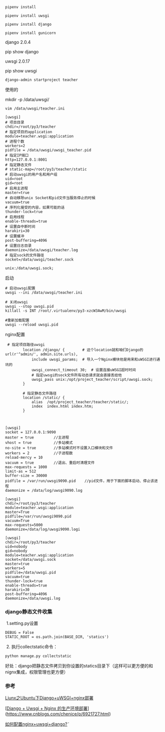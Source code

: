 ```shell
pipenv install

pipenv install uwsgi

pipenv install django

pipenv install gunicorn
```

django 2.0.4

pip show django

uwsgi 2.0.17

pip show uwsgi

```
django-admin startproject teacher
```

使用的

mkdir -p /data/uwsgi/

```
vim /data/uwsgi/teacher.ini

[uwsgi]
# 项目目录
chdir=/root/py3/teacher
# 指定项目的application
module=teacher.wsgi:application
# 进程个数
workers=2
pidfile = /data/uwsgi/uwsgi_teacher.pid
# 指定IP端口
http=127.0.0.1:8001
# 指定静态文件
# static-map=/root/py3/teacher/static
# 启动uwsgi的用户名和用户组
uid=root
gid=root
# 启用主进程
master=true
# 自动移除unix Socket和pid文件当服务停止的时候
vacuum=true
# 序列化接受的内容，如果可能的话
thunder-lock=true
# 启用线程
enable-threads=true
# 设置自中断时间
harakiri=30
# 设置缓冲
post-buffering=4096
# 设置日志目录
daemonize=/data/uwsgi/teacher.log
# 指定sock的文件路径
socket=/data/uwsgi/teacher.sock
```

```
unix:/data/uwsgi.sock;
```

启动

```
# 启动uwsgi配置
uwsgi --ini /data/uwsgi/teacher.ini   

# 关闭uwsgi
uwsgi --stop uwsgi.pid  
killall -s INT /root/.virtualenv/py3-xzcW3AwM/bin/uwsgi

#重新加载配置
uwsgi --reload uwsgi.pid  
```

nginx配置

```
 # 指定项目路径uwsgi
        location /django/ {        # 这个location就和咱们Django的url(r'^admin/', admin.site.urls),
            include uwsgi_params;  # 导入一个Nginx模块他是用来和uWSGI进行通讯的
            uwsgi_connect_timeout 30;  # 设置连接uWSGI超时时间
            # 指定uwsgi的sock文件所有动态请求就会直接丢给他
            uwsgi_pass unix:/opt/project_teacher/script/uwsgi.sock;  
        }

        # 指定静态文件路径
        location /static/ {
            alias  /opt/project_teacher/teacher/static/;
            index  index.html index.htm;
        }
```

```


[uwsgi]
socket = 127.0.0.1:9090
master = true         //主进程
vhost = true          //多站模式
no-site = true        //多站模式时不设置入口模块和文件
workers = 2           //子进程数
reload-mercy = 10     
vacuum = true         //退出、重启时清理文件
max-requests = 1000   
limit-as = 512
buffer-size = 30000
pidfile = /var/run/uwsgi9090.pid    //pid文件，用于下面的脚本启动、停止该进程
daemonize = /data/log/uwsgi9090.log
```

```
[uwsgi]
chdir=/root/py3/teacher
module=teacher.wsgi:application
master=True
pidfile=/var/run/uwsgi9090.pid
vacuum=True
max-requests=5000
daemonize=/data/log/uwsgi9090.logi
```

```
[uwsgi]
chdir=/root/py3/teacher
uid=nobody
gid=nobody
module=teacher.wsgi:application
socket=/data/uwsgi.sock
master=true
workers=5
pidfile=/data/uwsgi.pid
vacuum=true
thunder-lock=true
enable-threads=true
harakiri=30
post-buffering=4096
daemonize=/data/uwsgi.log
```

### **django静态文件收集**

​    1.setting.py设置

```
DEBUG = False
STATIC_ROOT = os.path.join(BASE_DIR, 'statics')
```

​    2. 执行collectstatic命令：

```
python manage.py collectstatic
```

好处：django把静态文件拷贝到你设置的statics目录下（这样可以更方便的和nignx集成，权限管理也更方便）

### 参考

[Liunx之Ubuntu下Django+uWSGI+nginx部署](http://www.chenxm.cc/post/275.html)

[[Django + Uwsgi + Nginx 的生产环境部署](http://www.cnblogs.com/chenice/p/6921727.html)](https://www.cnblogs.com/chenice/p/6921727.html)

[如何配置nginx+uwsgi+django?](https://www.zhihu.com/question/27295854)˜

